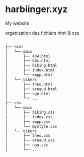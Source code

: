 # harbiinger.xyz
My website

organisation des fichiers html & css
```bash
.
├── html
│   └── main
│       ├── 404.html
│       ├── 50x.html
│       ├── biking.html
│       ├── index.html
│       └── xmpp.html
│   └── bikers
│       ├── theo.html
│       ├── arnaud.html
│       ├── ugo.html
│       └── ...
├── css
│   └── main
│       ├── biking.css
│       ├── index.css
│       ├── xmpp.css
│       └── mystyle.css
│   └── bikers
│       ├── theo.css
│       ├── arnaud.css
│       ├── ugo.css
│       └── ...
```

